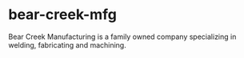 # bear-creek-mfg

Bear Creek Manufacturing is a family owned company specializing in welding, fabricating and machining.
